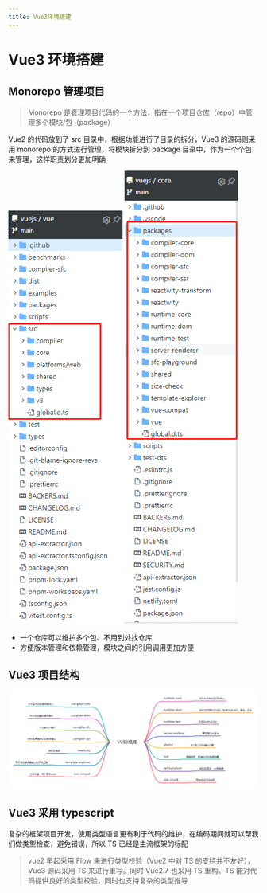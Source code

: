 ```yaml
---
title: Vue3环境搭建
---
```


# Vue3 环境搭建

## Monorepo 管理项目

> Monorepo 是管理项目代码的一个方法，指在一个项目仓库（repo）中管理多个模块/包（package）

Vue2 的代码放到了 src 目录中，根据功能进行了目录的拆分，Vue3 的源码则采用 monorepo 的方式进行管理，将模块拆分到 package 目录中，作为一个个包来管理，这样职责划分更加明确

![](./img/vue2-code.png)
![](./img/vue3-code.png)

- 一个仓库可以维护多个包、不用到处找仓库
- 方便版本管理和依赖管理，模块之间的引用调用更加方便

## Vue3 项目结构

![](./img/vue3.png)

## Vue3 采用 typescript

复杂的框架项目开发，使用类型语言更有利于代码的维护，在编码期间就可以帮我们做类型检查，避免错误，所以 TS 已经是主流框架的标配

> vue2 早起采用 Flow 来进行类型校验（Vue2 中对 TS 的支持并不友好），Vue3 源码采用 TS 来进行重写。同时 Vue2.7 也采用 TS 重构。TS 能对代码提供良好的类型校验，同时也支持复杂的类型推导
